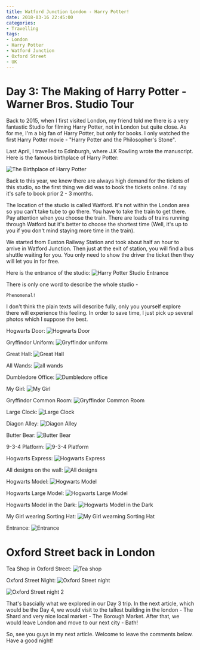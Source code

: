```yaml
---
title: Watford Junction London - Harry Potter!
date: 2018-03-16 22:45:00
categories:
- Travelling
tags:
- London
- Harry Potter
- Watford Junction
- Oxford Street
- UK
---
```


# Day 3: The Making of Harry Potter - Warner Bros. Studio Tour

Back to 2015, when I first visited London, my friend told me there is a very fantastic Studio for filming Harry Potter, not in London but quite close. As for me, I'm a big fan of Harry Potter, but only for books. I only watched the first Harry Potter movie - "Harry Potter and the Philosopher's Stone". 

Last April, I travelled to Edinburgh, where J.K Rowling wrote the manuscript. Here is the famous birthplace of Harry Potter:
<!--more-->

![The Birthplace of Harry Potter](elephant-house.jpg)

Back to this year, we knew there are always high demand for the tickets of this studio, so the first thing we did was to book the tickets online. I'd say it's safe to book prior 2 - 3 months.

The location of the studio is called Watford. It's not within the London area so you can't take tube to go there. You have to take the train to get there. Pay attention when you choose the train. There are loads of trains running through Watford but it's better to choose the shortest time (Well, it's up to you if you don't mind staying more time in the train). 

We started from Euston Railway Station and took about half an hour to arrive in Watford Junction. Then just at the exit of station, you will find a bus shuttle waiting for you. You only need to show the driver the ticket then they will let you in for free.

Here is the entrance of the studio:
![Harry Potter Studio Entrance](gate-harry-potter.jpg)

There is only one word to describe the whole studio - 

`Phenomenal!`

I don't think the plain texts will describe fully, only you yourself explore there will experience this feeling. In order to save time, I just pick up several photos which I suppose the best.

Hogwarts Door:
![Hogwarts Door](hogwarts-door.jpg)

Gryffindor Uniform:
![Gryffindor uniform](gryffindor-uniform.jpg)

Great Hall:
![Great Hall](great-hall.jpg)

All Wands:
![all wands](all-wands.jpg)

Dumbledore Office:
![Dumbledore office](dumbledore-office.jpg)

My Girl:
![My Girl](my-girl.jpg)

Gryffindor Common Room:
![Gryffindor Common Room](gryffindor-common-room.jpg)

Large Clock:
![Large Clock](large-clock.jpg)

Diagon Alley:
![Diagon Alley](diagon-alley.jpg)

Butter Bear:
![Butter Bear](butter-bear.jpg)

9-3-4 Platform:
![9-3-4 Platform](9-3-4-platform.jpg)

Hogwarts Express:
![Hogwarts Express](hogwarts-express.jpg)

All designs on the wall:
![All designs](all-design.jpg)

Hogwarts Model:
![Hogwarts Model](hogwarts-model.jpg)

Hogwarts Large Model:
![Hogwarts Large Model](hogwarts-large-model.jpg)

Hogwarts Model in the Dark:
![Hogwarts Model in the Dark](hogwarts-model-dark.jpg)

My Girl wearing Sorting Hat:
![My Girl wearning Sorting Hat](my-girl-wearing-sorting-hat.jpg)

Entrance:
![Entrance](entrance.jpg)

# Oxford Street back in London

Tea Shop in Oxford Street:
![Tea shop](tea-room.jpg)

Oxford Street Night:
![Oxford Street night](london-night.jpg)

![Oxford Street night 2](oxford-street-night.jpg)

That's bascially what we explored in our Day 3 trip. In the next article, which would be the Day 4, we would visit to the tallest building in the london - The Shard and very nice local market - The Borough Market. After that, we would leave London and move to our next city - Bath!

So, see you guys in my next article. Welcome to leave the comments below. Have a good night!
